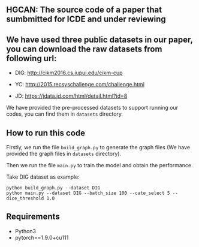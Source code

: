 ## HGCAN: The source code of a paper that sumbmitted for ICDE and under reviewing
## We have used three public datasets in our paper, you can download the raw datasets from following url:

- DIG: <http://cikm2016.cs.iupui.edu/cikm-cup> 

- YC: <http://2015.recsyschallenge.com/challenge.html>

- JD: <https://jdata.jd.com/html/detail.html?id=8>

We have provided the pre-processed datasets to support running our codes, you can find them in `datasets` directory.

## How to run this code

Firstly, we run the file `build_graph.py` to generate the graph files (We have provided the graph files in `datasets` directory).

Then we run the file `main.py` to train the model and obtain the performance.

Take DIG dataset as example:
```
python build_graph.py --dataset DIG
python main.py --dataset DIG --batch_size 100 --cate_select 5 --dice_threshold 1.0
```
## Requirements

- Python3
- pytorch==1.9.0+cu111
